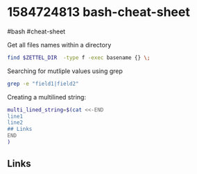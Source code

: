 # 1584724813 bash-cheat-sheet
#bash #cheat-sheet

Get all files names within a directory
```bash
find $ZETTEL_DIR  -type f -exec basename {} \;
```

Searching for mutliple values using grep
```bash
grep -e "field1|field2"
```

Creating a multilined string:
```bash
multi_lined_string=$(cat <<-END
line1
line2
## Links
END
)
```


## Links

